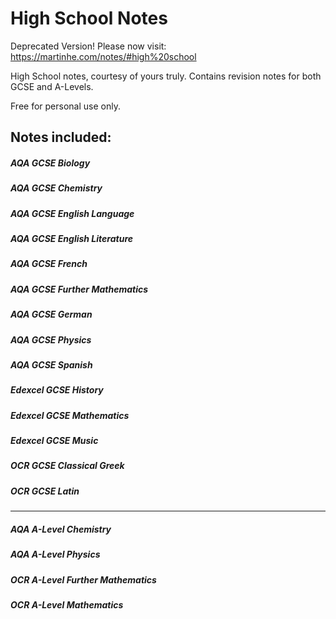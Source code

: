 # High School Notes

Deprecated Version! Please now visit: https://martinhe.com/notes/#high%20school

High School notes, courtesy of yours truly.
Contains revision notes for both GCSE and A-Levels.

Free for personal use only.

## Notes included: 
##### AQA GCSE Biology
##### AQA GCSE Chemistry
##### AQA GCSE English Language
##### AQA GCSE English Literature
##### AQA GCSE French
##### AQA GCSE Further Mathematics
##### AQA GCSE German
##### AQA GCSE Physics
##### AQA GCSE Spanish
##### Edexcel GCSE History
##### Edexcel GCSE Mathematics
##### Edexcel GCSE Music
##### OCR GCSE Classical Greek
##### OCR GCSE Latin

---

##### AQA A-Level Chemistry
##### AQA A-Level Physics
##### OCR A-Level Further Mathematics
##### OCR A-Level Mathematics
